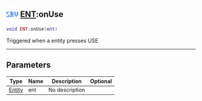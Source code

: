 ## <img src="../../.gitbook/assets/server.png" width="32" height="32" /> [ENT](../ent/README.md):onUse

```lua
void ENT:onUse(ent)
```

Triggered when a entity presses USE

------
## Parameters

| Type   | Name | Description | Optional |
| ------ | ---- | ----------- | -------: |
| [Entity](../entity/README.md) | ent | No description |  |

